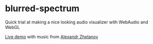 blurred-spectrum
================

Quick trial at making a nice looking audio visualizer with WebAudio and WebGL

[Live demo](http://topfs2.github.io/audio-visualizer-bokeh/) with music from [Alexandr Zhelanov](https://soundcloud.com/alexandr-zhelanov)

